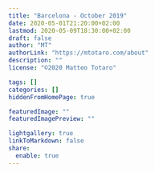 ```yaml
---
title: "Barcelona - October 2019"
date: 2020-05-01T21:20:00+02:00
lastmod: 2020-05-09T18:30:00+02:00
draft: false
author: "MT"
authorLink: "https://mtotaro.com/about"
description: ""
license: "©2020 Matteo Totaro"

tags: []
categories: []
hiddenFromHomePage: true

featuredImage: ""
featuredImagePreview: ""

lightgallery: true
linkToMarkdown: false
share:
  enable: true
---
```

<style>
.single .post-footer .post-info .post-info-line .post-info-license {
	font-size:12px; text-align: right; float: right; }
.single .post-footer .post-info .post-info-line .post-info-mod { font-size:12px; }
.column {
  float: left;
  width: 33.33%;
  padding: 5px;}
.row::after {
  content: "";
  clear: both;
  display: table;}
.column2 {
  float: left;
  width: 16.66%;
  padding: 0px;}
img { width: 100%; }
p { text-align:justify; }
figure, a.lightgallery, img.lazyloaded {
  max-width: 100%;
  height: auto;
  display: inline; }
.single .content figure .image-caption:not(:empty){ display: block; }
.single .content code { font-size: 11px; color: grey; } /*light theme by default*/
[theme="dark"] .single .content code { font-size: 11px; color: #c2a97a ; background: #313233; }
.scroll-view {
			overflow: auto;
			overflow-x: auto;
			overflow-y: hidden;
            -webkit-overflow-scrolling: touch;
			position: relative;
			width: 100%;
			padding: 2px 2px 10px;
		}
.scroll-doc {
			display: table;
			position: relative;
			text-align: left;
      vertical-align: middle;
		}
.scroll-item {
			display: table-cell;
			vertical-align: middle;
		}
.scroll-item .thumbnail {
			margin: 5px 10px;
			width: 230px;
		}
.scroll-item .thumbnail img {
			width: 100%;
			height: auto;
		}
	.blur-up {
		-webkit-filter: blur(5px);
		filter: blur(5px);
		transition: filter 400ms, -webkit-filter 400ms;
	}

	.blur-up.lazyloaded {
		-webkit-filter: blur(0);
		filter: blur(0);
	}
	.fade-box .lazyload,
	 .fade-box .lazyloading {
		opacity: 0;
		transition: opacity 400ms;
	}

	.fade-box img.lazyloaded {
		opacity: 1;
	}
</style>

<div class="container-fluid">
  <div class="ratio-box fade-box">
  <figure>
	<a class="lightgallery" 
		href=/images/uploads/barcelona/1HD.jpg
		title="Casa Battlò"
		data-thumbnail=/images/uploads/barcelona/1.jpg
		data-sub-html="Casa Battlò">
		<img class="lazyload blur-up"
			src=/images/uploads/barcelona/1.jpg
			data-src=/images/uploads/barcelona/1HD.jpg
			data-sizes=auto
			alt="Casa Battlò"></a>
      	<figcaption class=image-caption>
					<code>Casa Battlò</code>
				</figcaption>
  </figure>
  </div>
  {{< typeit tag=h3 >}} Barcellona, Spagna, 2019 {{< /typeit >}}
  <p>I visited the catalan capital with two of my closest friends a few months ago. Gaudì has litterally affected every inche of this city with his influence. Among various activities, we visited Casa Battlò, Parc Güell, Sagrada Familia and the Castell de Montjuïc reached by cableway.</p>
  <div class="row">
    <div class="scroll-view">
       <div class="scroll-doc">
           <div class="scroll-item">
             <div class="thumbnail">
                <figure>
                <a class="lightgallery" 
                  href=/images/uploads/barcelona/2HD.jpg
                  title="View from Castell de Montjuïc"
                  data-thumbnail=/images/uploads/barcelona/2.jpg
                  data-sub-html="View from Castell de Montjuïc">
                  <img class="lazyload"
                    src=/images/uploads/barcelona/2.jpg
                    data-src=/images/uploads/barcelona/2HD.jpg
                    data-sizes=auto
                    alt="View from Castell de Montjuïc"></a>
                      <figcaption class=image-caption>
                        <code>View from Castell de Montjuïc</code>
                      </figcaption>
                </figure>
              </div>
           </div>
          <div class="scroll-item">
             <div class="thumbnail">
                <figure>
                <a class="lightgallery" 
                  href=/images/uploads/barcelona/5HD.jpg
                  title="View from Castell de Montjuïc"
                  data-thumbnail=/images/uploads/barcelona/5.jpg
                  data-sub-html="View from Castell de Montjuïc">
                  <img class="lazyload"
                    src=/images/uploads/barcelona/5.jpg
                    data-src=/images/uploads/barcelona/5HD.jpg
                    data-sizes=auto
                    alt="View from Castell de Montjuïc"></a>
                      <figcaption class=image-caption>
                        <code>View from Castell de Montjuïc</code>
                      </figcaption>
                </figure>
              </div>
           </div>
      </div>
  </div>
 </div>
 <p>While reaching the Castell of Montjuïc by cableway you were able to see a beautiful panorama of all the buildings in Barcelona, including the Sagrada Familia; to reach Parc Güell we took the metro and we stopped at the Vallcarca station. The Vallcarca district is the secondary entrance to the parc, in fact it's 200m lower than the parc itself.</p>
 
  <!--<figure>
	<a class="lightgallery" 
		href=/images/uploads/barcelona/11.jpg
		title="Salita verso Parc Güell"
		data-thumbnail=/images/uploads/barcelona/11.jpg
		data-sub-html="Salita verso Parc Güell">
		<img class="lazyload"
			src=/images/uploads/barcelona/11.jpg
			data-src=/images/uploads/barcelona/11.jpg
			data-sizes=auto
			alt="Salita verso Parc Güell"></a>
      	<figcaption class=image-caption>
					<code>Salita verso Parc Güell</code>
				</figcaption>
  </figure>-->
  
  <figure>
	<a class="lightgallery" 
		href=/images/uploads/barcelona/12HD.jpg
		title="Vallcarca district, near Parc Güell"
		data-thumbnail=/images/uploads/barcelona/12.jpg
		data-sub-html="Vallcarca district, near Parc Güell">
		<img class="lazyload"
			src=/images/uploads/barcelona/12.jpg
			data-src=/images/uploads/barcelona/12HD.jpg
			data-sizes=auto
			alt="Vallcarca district, near Parc Güell"></a>
      	<figcaption class=image-caption>
					<code>Vallcarca district, near Parc Güell</code>
				</figcaption>
  </figure>
  <p>We walked all the way up to the parc, following this hill with escalators and plants.</p>
  <figure>
	<a class="lightgallery" 
		href=/images/uploads/barcelona/13HD.jpg
		title="Barcellona"
		data-thumbnail=/images/uploads/barcelona/13.jpg
		data-sub-html="Barcellona">
		<img class="lazyload"
			src=/images/uploads/barcelona/13.jpg
			data-src=/images/uploads/barcelona/13HD.jpg
			data-sizes=auto
			alt="Barcellona"></a>
        <figcaption class=image-caption>
					<code>Barcellona</code>
				</figcaption>
  </figure>
  <p>Una volta saliti, questa era la vista. Personalmente la foto non è nulla di particolare ma ci tenevo ad includerla. Si notano bene tutte le gru che intrappolano la Sagrada Familia.</p>
  <figure>
  <a class="lightgallery" 
    href=/images/uploads/barcelona/14HD.jpg
    title="Salita verso Parc Güell"
    data-thumbnail=/images/uploads/barcelona/14.jpg
    data-sub-html="Salita verso Parc Güell">
         <img class="lazyload"
              src=/images/uploads/barcelona/14.jpg
              data-src=/images/uploads/barcelona/14HD.jpg
              data-sizes=auto
              alt="Salita verso Parc Güell"></a>
         <figcaption class=image-caption>
            <code>Salita verso Parc Güell</code>
         </figcaption>
  </figure>
  <p>Una volta entrati nel parco sembrava di stare in un bagno all'aperto per la quantità innumerabile di piastrelle. Scherzi a parte è stato davvero interessante e la prossima è una classica foto dell'entrata principale al parco.</p>
  <figure>
	<a class="lightgallery" 
		href=/images/uploads/barcelona/4HD.jpg
		title="Parc Güell"
		data-thumbnail=/images/uploads/barcelona/4.jpg
		data-sub-html="Parc Güell">
		<img class="lazyload"
			src=/images/uploads/barcelona/4.jpg
			data-src=/images/uploads/barcelona/4HD.jpg
			data-sizes=auto
			alt="Parc Güell"></a>
      	<figcaption class=image-caption>
					<code>Parc Güell</code>
				</figcaption>
  </figure>
  <p>Purtroppo però aveva parecchie parti in ristrutturazione quindi le foto non sono venute granchè. Questa è la galleria che fa da sentiero esterno per la struttura principale vicino l'entrata.</p>
  <figure>
	<a class="lightgallery" 
		href=/images/uploads/barcelona/3HD.jpg
		title="Parc Güell"
		data-thumbnail=/images/uploads/barcelona/3.jpg
		data-sub-html="Parc Güell">
		<img class="lazyload"
			src=/images/uploads/barcelona/3.jpg
			data-src=/images/uploads/barcelona/3HD.jpg
			data-sizes=auto
			alt="Parc Güell"></a>
      	<figcaption class=image-caption>
					<code>Parc Güell</code>
				</figcaption>
  </figure>

  <p>La maestosità della cattedrale ci ha davvero spiazzato. Proveniendo dal <i>Passeig de Sant Joan</i>, la Sagrada Familia spunta fuori in mezzo agli alberi quasi come se servissero ad indicare la via da percorrere per raggiungerla, come se non fosse già ovvio dove si trova. Ad ottobre 2019 era ancora in costruzione e lo sarà fino al 2026; a questo proposito ho cercato di togliere le 37 gru gialle attorno al cantiere. E qualcosa è rimasto.</p>
  <figure>
	<a class="lightgallery" 
		href=/images/uploads/barcelona/10HD.jpg
		title="Sagrada Familia"
		data-thumbnail=/images/uploads/barcelona/10.jpg
		data-sub-html="Sagrada Familia">
		<img class="lazyload"
			src=/images/uploads/barcelona/10.jpg
			data-src=/images/uploads/barcelona/10HD.jpg
			data-sizes=auto
			alt="Sagrada Familia"></a>
      	<figcaption class=image-caption>
					<code>Sagrada Familia</code>
				</figcaption>
  </figure>
  <p>La parte esterna è piena zeppa di sculture, ma la vera magia di cui tanto si parla avviene all'interno. La foto qui sotto rappresenta l'arcata principale della cattedrale e il gioco di luci delle vetrate crea un'atmosfera surreale. È impossibile descriverla quindi vi toccherà entrarci per capire di che parlo. </p>
  <figure>
	<a class="lightgallery" 
		href=/images/uploads/barcelona/9HD.jpg
		title="Navata della Sagrada Familia"
		data-thumbnail=/images/uploads/barcelona/9.jpg
		data-sub-html="Navata della Sagrada Familia">
		<img class="lazyload"
			src=/images/uploads/barcelona/9.jpg
			data-src=/images/uploads/barcelona/9HD.jpg
			data-sizes=auto
			alt="Navata della Sagrada Familia"></a>
      	<figcaption class=image-caption>
					<code>Navata della Sagrada Familia</code>
				</figcaption>
  </figure>
  <p>Ho cercato di ricreare quello che vidi alcuni mesi fa tramite saturazione e luminanza di ogni colore. L'idea di Gaudì era quella di ricreare un bosco all'interno, infatti non vi sono quadri sulle pareti e le colonne principali al centro della navata ricordano dei tronchi per forma e colore.<br>Le due navate laterali si oppongono per palette di colori, infatti quella di sinistra con colori freddi come blue e verde si contrappone alla navata destra con colori caldi come rosso e giallo.</p>
  <div class="row">
        <div class="scroll-view">
          <div class="scroll-doc">
            <div class="scroll-item">
              <div class="thumbnail">
                <figure>
                  <a class="lightgallery" 
                    href=/images/uploads/barcelona/6HD.jpg
                    title="Barcellona"
                    data-thumbnail=/images/uploads/barcelona/6.jpg
                    data-sub-html="Barcellona">
                    <img class="lazyload"
                      src=/images/uploads/barcelona/6.jpg
                      data-src=/images/uploads/barcelona/6HD.jpg
                      data-sizes=auto
                      alt="Barcellona"></a>
                  </figure>
              </div>
            </div>
            <div class="scroll-item">
              <div class="thumbnail">
                <figure>
                  <a class="lightgallery" 
                    href=/images/uploads/barcelona/7HD.jpg
                    title="Barcellona"
                    data-thumbnail=/images/uploads/barcelona/7.jpg
                    data-sub-html="Barcellona">
                    <img class="lazyload"
                      src=/images/uploads/barcelona/7.jpg
                      data-src=/images/uploads/barcelona/7HD.jpg
                      data-sizes=auto
                      alt="Barcellona"></a>
                </figure>
              </div>
            </div>
            <div class="scroll-item">
              <div class="thumbnail" style="width:150%;height:auto;">
                <figure>
                  <a class="lightgallery" 
                    href=/images/uploads/barcelona/8HD.jpg
                    title="Barcellona"
                    data-thumbnail=/images/uploads/barcelona/8.jpg
                    data-sub-html="Barcellona">
                    <img class="lazyload"
                      src=/images/uploads/barcelona/8.jpg
                      data-src=/images/uploads/barcelona/8HD.jpg
                      data-sizes=auto
                      alt="Barcellona"></a>
                </figure>
              </div>
            </div>
        </div>
       </div>
      <h3 style="text-align:center"><code>{{< typeit >}} Interno della Sagrada Familia {{< /typeit >}}</code></h3> 
  </div>
  <p>Spero che questa guida digitale sia stata abbastanza chiara. Ultimamente ho cercato di trovare nuovi metodi alternativi per poter pubblicare diversamente le foto che scatto, ma la verità è che erano tutte soluzioni temporanee per i miei bisogni. Qui sotto c'è un riepilogo generale che ho pubblicato in un unico post su <a href="https://www.instagram.com/p/B7igrvAoDsW/">Instagram</a>. Guardando il post ci si ricorda subito l'ovvia motivazione per il quale ho aperto questo sito.</p><br>

  <div class="row">
        <div class="column2"><img class="lazyload" style="width:100%;height:auto"
			data-src=/images/uploads/barcelona/11-poster.jpg
			data-sizes=auto
			alt="Barcellona">
        </div>
        <div class="column2"><img class="lazyload" style="width:100%;height:auto"
			data-src=/images/uploads/barcelona/22-poster.jpg
			data-sizes=auto
			alt="Barcellona">
        </div>
        <div class="column2"><img class="lazyload" style="width:100%;height:auto"
			data-src=/images/uploads/barcelona/33-poster.jpg
			data-sizes=auto
			alt="Barcellona">
        </div>
        <div class="column2"><img class="lazyload" style="width:100%;height:auto"
			data-src=/images/uploads/barcelona/44-poster.jpg
			data-sizes=auto
			alt="Barcellona">
        </div>
        <div class="column2"><img class="lazyload" style="width:100%;height:auto"
			data-src=/images/uploads/barcelona/55-poster.jpg
			data-sizes=auto
			alt="Barcellona">
        </div>
        <div class="column2"><img class="lazyload" style="width:100%;height:auto"
			data-src=/images/uploads/barcelona/66-poster.jpg
			data-sizes=auto
			alt="Barcellona">
        </div>
  </div>

  <br>
   {{< typeit tag=i >}} Adios {{< /typeit >}}
</div>

